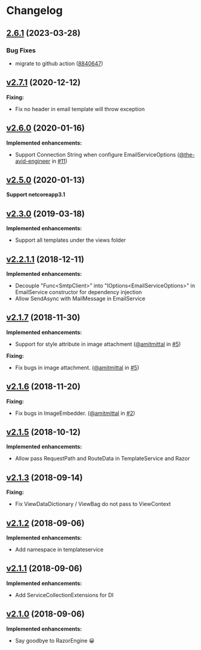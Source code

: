 # Changelog

## [2.6.1](https://github.com/hermanho/postal.aspnetcore/compare/v2.6.0...v2.6.1) (2023-03-28)


### Bug Fixes

* migrate to github action ([8840647](https://github.com/hermanho/postal.aspnetcore/commit/8840647cce22c282481391baf969a8707e2b1922))

## [v2.7.1](https://github.com/hermanho/postal.aspnetcore/tree/v2.7.1) (2020-12-12)

**Fixing:**
- Fix no header in email template will throw exception

## [v2.6.0](https://github.com/hermanho/postal.aspnetcore/tree/v2.6.0) (2020-01-16)

**Implemented enhancements:**
- Support Connection String when configure EmailServiceOptions ([@the-avid-engineer](https://github.com/the-avid-engineer) in [#11](https://github.com/hermanho/postal.aspnetcore/pull/11))

## [v2.5.0](https://github.com/hermanho/postal.aspnetcore/tree/v2.5.0) (2020-01-13)

**Support netcoreapp3.1**

## [v2.3.0](https://github.com/hermanho/postal.aspnetcore/tree/v2.3.0) (2019-03-18)

**Implemented enhancements:**
- Support all templates under the views folder

## [v2.2.1.1](https://github.com/hermanho/postal.aspnetcore/tree/v2.2.1.1) (2018-12-11)

**Implemented enhancements:**
- Decouple "Func\<SmtpClient\>" into "IOptions\<EmailServiceOptions\>" in EmailService constructor for dependency injection
- Allow SendAsync with MailMessage in EmailService

## [v2.1.7](https://github.com/hermanho/postal.aspnetcore/tree/v2.1.7) (2018-11-30)

**Implemented enhancements:**
- Support for style attribute in image attachment ([@amitmittal](https://github.com/amitmittal) in [#5](https://github.com/hermanho/postal.aspnetcore/pull/5))

**Fixing:**
- Fix bugs in image attachment. ([@amitmittal](https://github.com/amitmittal) in [#5](https://github.com/hermanho/postal.aspnetcore/pull/5))

## [v2.1.6](https://github.com/hermanho/postal.aspnetcore/tree/v2.1.6) (2018-11-20)

**Fixing:**
- Fix bugs in ImageEmbedder. ([@amitmittal](https://github.com/amitmittal) in [#2](https://github.com/hermanho/postal.aspnetcore/pull/2))

## [v2.1.5](https://github.com/hermanho/postal.aspnetcore/tree/v2.1.5) (2018-10-12)

**Implemented enhancements:**
- Allow pass RequestPath and RouteData in TemplateService and Razor

## [v2.1.3](https://github.com/hermanho/postal.aspnetcore/tree/f15bbc2993c1812e9cff3fca01fd717c44a675c8) (2018-09-14)

**Fixing:**
- Fix ViewDataDictionary / ViewBag do not pass to ViewContext

## [v2.1.2](https://github.com/hermanho/postal.aspnetcore/tree/063b4e21f002406f10f4a0a8a06155d333ecbb20) (2018-09-06)

**Implemented enhancements:**
- Add namespace in templateservice

## [v2.1.1](https://github.com/hermanho/postal.aspnetcore/tree/5b8324c8e6091e2c59541c43cd524cc4ad9454ca) (2018-09-06)

**Implemented enhancements:**
- Add ServiceCollectionExtensions for DI

## [v2.1.0](https://github.com/hermanho/postal.aspnetcore/tree/95a101e2f0b2496452abf9ede640e6d0fcd7522b) (2018-09-06)

**Implemented enhancements:**
- Say goodbye to RazorEngine 😀
